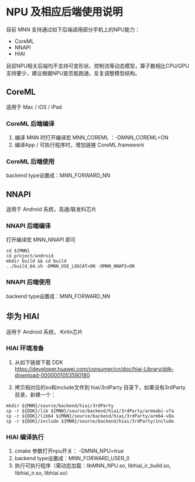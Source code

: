# NPU 及相应后端使用说明

目前 MNN 支持通过如下后端调用部分手机上的NPU能力：
- CoreML
- NNAPI
- HIAI

目前NPU相关后端均不支持可变形状、控制流等动态模型，算子数相比CPU/GPU支持要少，建议根据NPU是否能跑通，反复调整模型结构。

## CoreML
适用于 Mac / iOS / iPad

### CoreML 后端编译
1. 编译 MNN 时打开编译宏 MNN_COREML ：-DMNN_COREML=ON
2. 编译App / 可执行程序时，增加链接 CoreML.framework

### CoreML 后端使用
backend type设置成：MNN_FORWARD_NN

## NNAPI
适用于 Android 系统，高通/联发科芯片

### NNAPI 后端编译
打开编译宏 MNN_NNAPI 即可
```
cd ${MNN}
cd project/android
mkdir build && cd build
../build_64.sh -DMNN_USE_LOGCAT=ON -DMNN_NNAPI=ON
``` 

### NNAPI 后端使用
backend type设置成：MNN_FORWARD_NN


## 华为 HIAI 
适用于 Android 系统， Kirlin芯片

### HIAI 环境准备
1. 从如下链接下载 DDK 
https://developer.huawei.com/consumer/cn/doc/hiai-Library/ddk-download-0000001053590180



2. 拷贝相对应的so和include文件到 hiai/3rdParty 目录下，如果没有3rdParty目录，新建一个：

```
mkdir ${MNN}/source/backend/hiai/3rdParty
cp -r ${DDK}/lib ${MNN}/source/backend/hiai/3rdParty/armeabi-v7a
cp -r ${DDK}/lib64 ${MNN}/source/backend/hiai/3rdParty/arm64-v8a
cp -r ${DDK}/include ${MNN}/source/backend/hiai/3rdParty/include
```

### HIAI 编译执行
1. cmake 参数打开npu开关： -DMNN_NPU=true 
2. backend type设置成：MNN_FORWARD_USER_0
3. 执行可执行程序（需动态加载：libMNN_NPU.so, libhiai_ir_build.so, libhiai_ir.so, libhiai.so）